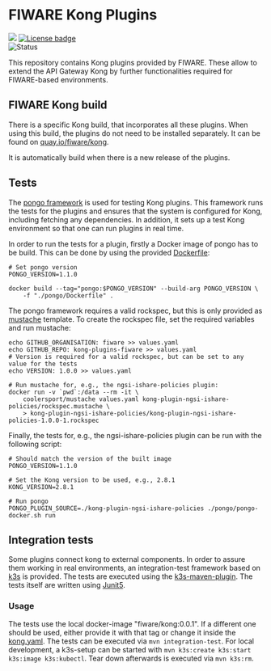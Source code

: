 # FIWARE Kong Plugins

[![](https://nexus.lab.fiware.org/repository/raw/public/badges/chapters/api-management.svg)](https://www.fiware.org/developers/catalogue/)
[![License badge](https://img.shields.io/github/license/FIWARE/kong-plugins-fiware.svg)](https://opensource.org/licenses/MIT)
<br>
![Status](https://nexus.lab.fiware.org/static/badges/statuses/incubating.svg)

This repository contains Kong plugins provided by FIWARE. These allow to extend 
the API Gateway Kong by further functionalities required for FIWARE-based 
environments.


## FIWARE Kong build

There is a specific Kong build, that incorporates all these plugins. When using this build, 
the plugins do not need to be installed separately. 
It can be found on [quay.io/fiware/kong](https://quay.io/repository/fiware/kong?tab=tags).

It is automatically build when there is a new release of the plugins. 



## Tests

The [pongo framework](https://github.com/Kong/kong-pongo) is used for testing Kong plugins. 
This framework runs the tests for the plugins and ensures that the system is configured for Kong, 
including fetching any dependencies. In addition, it sets up a test Kong environment so that one 
can run plugins in real time.

In order to run the tests for a plugin, firstly a Docker image of pongo has to be build. This can 
be done by using the provided [Dockerfile](./pongo/Dockerfile):
```shell
# Set pongo version
PONGO_VERSION=1.1.0

docker build --tag="pongo:$PONGO_VERSION" --build-arg PONGO_VERSION \
    -f "./pongo/Dockerfile" .
```

The pongo framework requires a valid rockspec, but this is only provided 
as [mustache](http://mustache.github.io/) template. 
To create the rockspec file, set the required variables and run mustache:
```shell
echo GITHUB_ORGANISATION: fiware >> values.yaml
echo GITHUB_REPO: kong-plugins-fiware >> values.yaml
# Version is required for a valid rockspec, but can be set to any value for the tests
echo VERSION: 1.0.0 >> values.yaml

# Run mustache for, e.g., the ngsi-ishare-policies plugin:
docker run -v `pwd`:/data --rm -it \
	coolersport/mustache values.yaml kong-plugin-ngsi-ishare-policies/rockspec.mustache \
	> kong-plugin-ngsi-ishare-policies/kong-plugin-ngsi-ishare-policies-1.0.0-1.rockspec
```

Finally, the tests for, e.g., the ngsi-ishare-policies plugin can be run with the following script:
```shell
# Should match the version of the built image
PONGO_VERSION=1.1.0

# Set the Kong version to be used, e.g., 2.8.1
KONG_VERSION=2.8.1

# Run pongo
PONGO_PLUGIN_SOURCE=./kong-plugin-ngsi-ishare-policies ./pongo/pongo-docker.sh run
```

## Integration tests

Some plugins connect kong to external components. In order to assure them working in real environments, an integration-test framework based on [k3s](https://k3s.io/) is provided. The tests are executed using the [k3s-maven-plugin](https://github.com/kokuwaio/k3s-maven-plugin). 
The tests itself are written using [Junit5](https://junit.org/junit5/docs/current/user-guide/). 

### Usage

The tests use the local docker-image "fiware/kong:0.0.1". If a different one should be used, either provide it with that tag or change it inside the [kong.yaml](./it/src/test/k3s/kong.yaml). The tests can be executed via ```mvn integration-test```. For local development, a k3s-setup can be started with ```mvn k3s:create k3s:start k3s:image k3s:kubectl```. Tear down afterwards is executed via ```mvn k3s:rm```.
